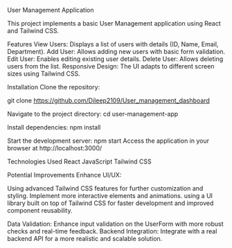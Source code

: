 User Management Application

This project implements a basic User Management application using React and Tailwind CSS.

Features View Users: Displays a list of users with details (ID, Name, Email, Department). Add User: Allows adding new users with basic form validation. Edit User: Enables editing existing user details. Delete User: Allows deleting users from the list. Responsive Design: The UI adapts to different screen sizes using Tailwind CSS.

Installation
Clone the repository:

git clone https://github.com/Dileep2109/User_management_dashboard

Navigate to the project directory: cd user-management-app

Install dependencies: npm install

Start the development server: npm start Access the application in your browser at http://localhost:3000/

Technologies Used React JavaScript Tailwind CSS

Potential Improvements Enhance UI/UX:

Using advanced Tailwind CSS features for further customization and styling. Implement more interactive elements and animations. using a UI library built on top of Tailwind CSS for faster development and improved component reusability.

Data Validation: Enhance input validation on the UserForm with more robust checks and real-time feedback. Backend Integration: Integrate with a real backend API for a more realistic and scalable solution.

